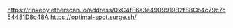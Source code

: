 https://rinkeby.etherscan.io/address/0xC4fF6a3e490991982f88Cb4c79c7c54481D8c48A
https://optimal-spot.surge.sh/
